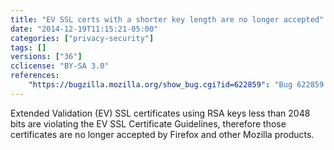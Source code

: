 ```yaml
---
title: "EV SSL certs with a shorter key length are no longer accepted"
date: "2014-12-19T11:15:21-05:00"
categories: ["privacy-security"]
tags: []
versions: ["36"]
cclicense: "BY-SA 3.0"
references:
    "https://bugzilla.mozilla.org/show_bug.cgi?id=622859": "Bug 622859 – Reject EV certificates with key sizes below RSA 2048"
---
```

Extended Validation (EV) SSL certificates using RSA keys less than 2048 bits are violating the EV SSL Certificate Guidelines, therefore those certificates are no longer accepted by Firefox and other Mozilla products.
